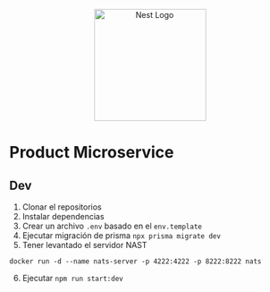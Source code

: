 <p align="center">
  <a href="http://nestjs.com/" target="blank"><img src="https://nestjs.com/img/logo-small.svg" width="200" alt="Nest Logo" /></a>
</p>

[circleci-image]: https://img.shields.io/circleci/build/github/nestjs/nest/master?token=abc123def456
[circleci-url]: https://circleci.com/gh/nestjs/nest

# Product Microservice

## Dev

1. Clonar el repositorios
2. Instalar dependencias
3. Crear un archivo `.env` basado en el `env.template`
4. Ejecutar migración de prisma `npx prisma migrate dev`
5. Tener levantado el servidor NAST
```
docker run -d --name nats-server -p 4222:4222 -p 8222:8222 nats
```
6. Ejecutar `npm run start:dev`